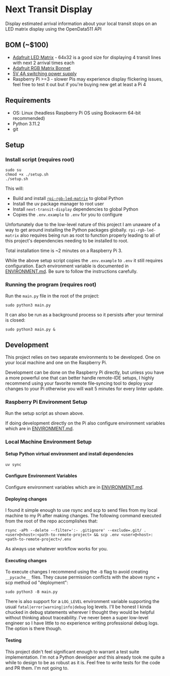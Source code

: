 # Next Transit Display

Display estimated arrival information about your local transit stops on an LED matrix display using the OpenData511 API

## BOM (~$100)
- [Adafruit LED Matrix](https://www.adafruit.com/category/327) - 64x32 is a good size for displaying 4 transit lines with next 2 arrival times each
- [Adafruit RGB Matrix Bonnet](https://www.adafruit.com/product/3211)
- [5V 4A switching power supply](https://www.adafruit.com/product/1466)
- Raspberry Pi >=3 - slower Pis may experience display flickering issues, feel free to test it out but if you're buying new get at least a Pi 4

## Requirements
- OS: Linux (headless Raspberry Pi OS using Bookworm 64-bit recommended)
- Python 3.11.2
- git

## Setup
### Install script (requires root)
```
sudo su
chmod +x ./setup.sh
./setup.sh
```
This will:
- Build and install [`rpi-rgb-led-matrix`](https://github.com/hzeller/rpi-rgb-led-matrix) to global Python
- Install the uv package manager to root user
- Install `next-transit-display` dependencies to global Python
- Copies the `.env.example` to `.env` for you to configure

Unfortunately due to the low-level nature of this project I am unaware of a way to get around installing the Python packages globally. `rpi-rgb-led-matrix` also requires being run as root to function properly leading to all of this project's dependencies needing to be installed to root.

Total installation time is ~2 minutes on a Raspberry Pi 3.

While the above setup script copies the `.env.example` to `.env` it still requires configuration. Each environment variable is documented in [ENVIRONMENT.md](ENVIRONMENT.md). Be sure to follow the instructions carefully.

### Running the program (requires root)
Run the `main.py` file in the root of the project:
```
sudo python3 main.py
```
It can also be run as a background process so it persists after your terminal is closed:
```
sudo python3 main.py &
```

## Development
This project relies on two separate environments to be developed. One on your local machine and one on the Raspberry Pi.

Development can be done on the Raspberry Pi directly, but unless you have a more powerful one that can better handle remote-IDE setups, I highly recommend using your favorite remote file‑syncing tool to deploy your changes to your Pi otherwise you will wait 5 minutes for every linter update.

### Raspberry Pi Environment Setup
Run the setup script as shown above.

If doing development directly on the Pi also configure environment variables which are in [ENVIRONMENT.md](ENVIRONMENT.md).

### Local Machine Environment Setup
#### Setup Python virtual environment and install dependencies
```
uv sync
```

#### Configure Environment Variables
Configure environment variables which are in [ENVIRONMENT.md](ENVIRONMENT.md).

#### Deploying changes
I found it simple enough to use rsync and scp to send files from my local machine to my Pi after making changes. The following command executed from the root of the repo accomplishes that:
```
rsync -aPh --delete --filter=':- .gitignore' --exclude=.git/ . <user>@<host>:<path-to-remote-project> && scp .env <user>@<host>:<path-to-remote-project>/.env
```
As always use whatever workflow works for you.

#### Executing changes
To execute changes I recommend using the `-B` flag to avoid creating `__pycache__` files. They cause permission conflicts with the above rsync + scp method od "deployment":
```
sudo python3 -B main.py
```

There is also support for a `LOG_LEVEL` environment variable supporting the usual `fatal|error|warning|info|debug` log levels. I'll be honest I kinda chucked in debug statements wherever I thought they would be helpful without thinking about traceability. I've never been a super low-level engineer so I have little to no experience writing professional debug logs. The option is there though.

#### Testing
This project didn't feel significant enough to warrant a test suite implementation. I'm not a Python developer and this already took me quite a while to design to be as robust as it is. Feel free to write tests for the code and PR them. I'm not going to.

